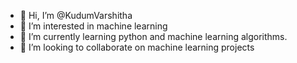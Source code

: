 - 👋 Hi, I’m @KudumVarshitha
- 👀 I’m interested in machine learning
- 🌱 I’m currently learning python and  machine learning algorithms.
- 💞️ I’m looking to collaborate on machine learning projects
  

<!---
KudumVarshitha/KudumVarshitha is a ✨ special ✨ repository because its `README.md` (this file) appears on your GitHub profile.
You can click the Preview link to take a look at your changes.
--->
